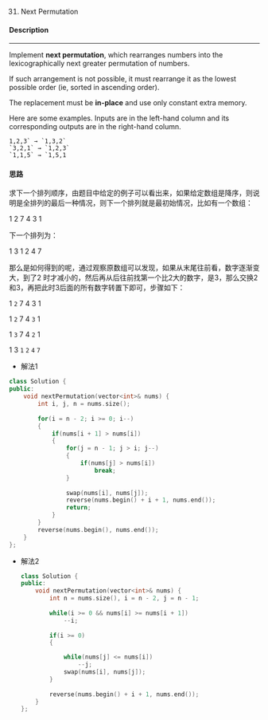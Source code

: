 31. Next Permutation

#### Description

------

Implement **next permutation**, which rearranges numbers into the lexicographically next greater permutation of numbers.

If such arrangement is not possible, it must rearrange it as the lowest possible order (ie, sorted in ascending order).

The replacement must be **in-place** and use only constant extra memory.

Here are some examples. Inputs are in the left-hand column and its corresponding outputs are in the right-hand column.

```
1,2,3` → `1,3,2`
`3,2,1` → `1,2,3`
`1,1,5` → `1,5,1
```

#### 思路

求下一个排列顺序，由题目中给定的例子可以看出来，如果给定数组是降序，则说明是全排列的最后一种情况，则下一个排列就是最初始情况，比如有一个数组：

1      2      7       4      3       1

下一个排列为：

1      3      1       2      4       7

那么是如何得到的呢，通过观察原数组可以发现，如果从末尾往前看，数字逐渐变大，到了2 时才减小的，然后再从后往前找第一个比2大的数字，是3，那么交换2和3，再把此时3后面的所有数字转置下即可，步骤如下：

1	   `2`		7	4	 3	  1

1	   `2`		7	4      `3`	  1

1	   `3`        7      4      `2`      1

1          3        `1`    `2`    `4`     `7`



-  解法1

  ```c++
  class Solution {
  public:
      void nextPermutation(vector<int>& nums) {
          int i, j, n = nums.size();
          
          for(i = n - 2; i >= 0; i--)
          {
              if(nums[i + 1] > nums[i])
              {
                  for(j = n - 1; j > i; j--)
                  {
                      if(nums[j] > nums[i])
                          break;
                  }
                  
                  swap(nums[i], nums[j]);
                  reverse(nums.begin() + i + 1, nums.end());
                  return;
              }
          }
          reverse(nums.begin(), nums.end());
      }
  };
  ```

- 解法2

  ```c++
  class Solution {
  public:
      void nextPermutation(vector<int>& nums) {
          int n = nums.size(), i = n - 2, j = n - 1;
          
          while(i >= 0 && nums[i] >= nums[i + 1])
              --i;
          
          if(i >= 0)
          {
  
              while(nums[j] <= nums[i])
                  --j;
              swap(nums[i], nums[j]);
          }
              
          reverse(nums.begin() + i + 1, nums.end());
      }
  };
  ```
